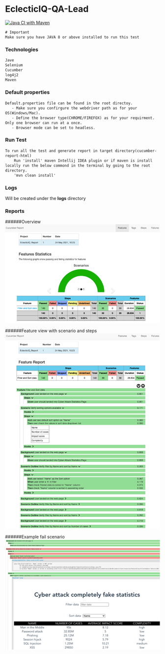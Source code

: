 # EclecticIQ-QA-Lead

[![Java CI with Maven](https://github.com/executeautomation/SeleniumWithCucucumber/actions/workflows/maven_new.yml/badge.svg?branch=master)](https://github.com/executeautomation/SeleniumWithCucucumber/actions/workflows/maven_new.yml)

~~~~
# Important
Make sure you have JAVA 8 or above installed to run this test
~~~~

### Technologies
    Jave
    Selenium
    Cucumber
    log4j2
    Maven

### Default properties
    Default.properties file can be found in the root directoy.
       - Make sure you confirgure the webdriver path as for your OS(Windows/Mac).
       - Define the browser type(CHROME/FIREFOX) as for your requirment. Only one browser can run at a once.
       - Browser mode can be set to headless.

### Run Test
    To run all the test and generate report in target directory(cucumber-report-html)
        Run 'install' maven Intellij IDEA plugin or if maven is install locally run the below commond in the terminal by going to the root directory.
        'mvn clean install'

### Logs
Will be created under the **logs** directory

### Reports

######Overview
![img.png](img.png)

######Feature view with scenario and steps
![img_1.png](img_1.png)

######Example fail scenario
![img_2.png](img_2.png)
    
